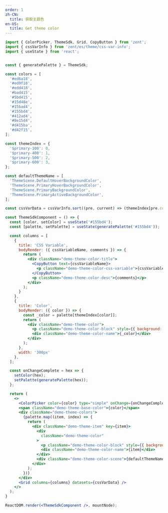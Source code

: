 ```yaml
---
order: 1
zh-CN:
  title: 获取主题色
en-US:
  title: Get theme color
---
```


```jsx
import { ColorPicker, ThemeSdk, Grid, CopyButton } from 'zent';
import { cssVarInfo } from 'zent/es/theme/css-var-info';
import { useState } from 'react';


const { generatePalette } = ThemeSdk;

const colors = [
  '#ed6a18',
  '#ed9f18',
  '#edd418',
  '#bad415',
  '#5bd415',
  '#15d48e',
  '#15bad4',
  '#155bd4',
  '#412ad4',
  '#8e15d4',
  '#d415ba',
  '#d42f15',
];

const themeIndex = {
  '$primary-100': 0,
  '$primary-400': 1,
  '$primary-500': 2,
  '$primary-600': 3,
};

const defaultThemeName = [
  'ThemeScene.DefaultHoverBackgroundColor',
  'ThemeScene.PrimaryHoverBackgroundColor',
  'ThemeScene.PrimaryBackgroundColor',
  'ThemeScene.PrimaryActiveBackgroundColor',
];

const cssVarData = cssVarInfo.sort((pre, current) => (themeIndex[pre.color] - themeIndex[current.color]));

const ThemeSdkComponent = () => {
  const [color, setColor] = useState('#155bd4');
  const [palette, setPalette] = useState(generatePalette('#155bd4'));

  const columns = [
    {
      title: 'CSS Variable',
      bodyRender: ({ cssVariableName, comments }) => {
        return (
          <div className="demo-theme-color-title">
            <CopyButton text={cssVariableName}>
              <p className="demo-theme-color-css-variable">{cssVariableName}</p>
            </CopyButton>
            <p className="demo-theme-color-desc">{comments}</p>
          </div>
        );
      }
    },
    {
      title: 'Color',
      bodyRender: ({ color }) => {
        const _color = palette[themeIndex[color]];
        return (
          <div className="demo-theme-color">
            <p className="demo-theme-color-block" style={{ background: _color }}></p>
            <div className="demo-theme-color-name">{_color}</div>
          </div>
        );
      },
      width: '300px'
    },
  ];

  const onChangeComplete = hex => {
    setColor(hex);
    setPalette(generatePalette(hex));
  };

  return (
    <>
      <ColorPicker color={color} type="simple" onChange={onChangeComplete} presetColors={colors} />
      <span className="demo-theme-base-color">{color}</span>
      <div className="demo-theme-colors">
        {palette.map((item, index) => {
          return (
            <div className="demo-theme-item" key={item}>
              <div
                className="demo-theme-color"
              >
                <p className="demo-theme-color-block" style={{ background: item }}></p>
                <div className="demo-theme-color-name">{item}</div>
              </div>
              <div className="demo-theme-color-scene">{defaultThemeName[index]}</div>
            </div>
          );
        })}
      </div>
      <Grid columns={columns} datasets={cssVarData} />
    </>
  );
}

ReactDOM.render(<ThemeSdkComponent />, mountNode);
```
<style>
.demo-theme-color-title {
  font-size: 14px;
  color: #333;
}

.demo-theme-color-css-variable {
  cursor: pointer;
}

.demo-theme-color-desc {
  font-size: 12px;
  color: #999;
}

.demo-theme-color {
  margin: 4px 8px 4px 4px;
  width: 80px;
}

.demo-theme-color-scene {
  line-height: 40px;
  color: #999;
}

.demo-theme-color-block {
  width: 80px;
  height: 30px;
  margin-bottom: 4px;
  border-radius: 2px;
  display: flex;
  justify-content: center;
  align-items: center;
  color: #000;
}

.demo-theme-color-name {
  color: #333;
  text-align: center;
}

.demo-theme-base-color {
  margin-left: 4px;
}

.demo-theme-colors {
  margin-top: 12px;
  display: flex;
  flex-direction: column;
  margin-bottom: 16px;
}

.demo-theme-item {
  display: flex;
}
</style>
